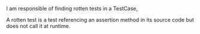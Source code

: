 I am responsible of finding rotten tests in a TestCase,

A rotten test is a test referencing an assertion method in its source code but does not call it at runtime.